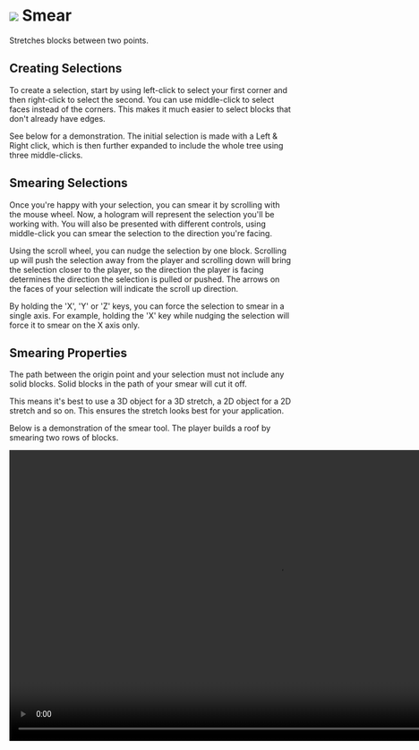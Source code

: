 # ![](/img/buildertools/smear.png) Smear

Stretches blocks between two points.

## Creating Selections

To create a selection, start by using left-click to select your first corner and then right-click to select the second. You can use middle-click to select faces instead of the corners. This makes it much easier to select blocks that don't already have edges.

See below for a demonstration. The initial selection is made with a Left & Right click, which is then further expanded to include the whole tree using three middle-clicks.

## Smearing Selections

Once you're happy with your selection, you can smear it by scrolling with the mouse wheel. Now, a hologram will represent the selection you'll be working with. You will also be presented with different controls, using middle-click you can smear the selection to the direction you're facing.

Using the scroll wheel, you can nudge the selection by one block. Scrolling up will push the selection away from the player and scrolling down will bring the selection closer to the player, so the direction the player is facing determines the direction the selection is pulled or pushed. The arrows on the faces of your selection will indicate the scroll up direction.

By holding the 'X', 'Y' or 'Z' keys, you can force the selection to smear in a single axis. For example, holding the 'X' key while nudging the selection will force it to smear on the X axis only.

## Smearing Properties

The path between the origin point and your selection must not include any solid blocks. Solid blocks in the path of your smear will cut it off.

This means it's best to use a 3D object for a 3D stretch, a 2D object for a 2D stretch and so on. This ensures the stretch looks best for your application.

Below is a demonstration of the smear tool. The player builds a roof by smearing two rows of blocks.

<video width="960" height="520" controls autoplay loop>
    <source src="/img/SmearTool.mp4" type="video/mp4">
</video>
